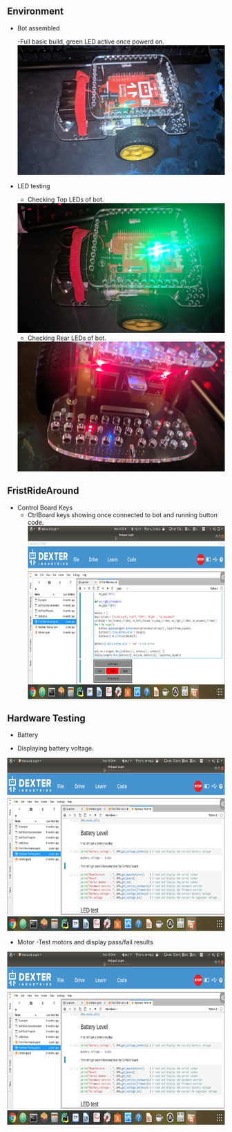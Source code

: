  ## Environment 
 * Bot assembled
 
   -Full basic build, green LED active once powerd on.
   <img src="https://github.com/GWoodz/CSC-4120-6120-INTRODUCTION-TO-ROBOTICS/blob/master/ModuleOne/Photos/PowerLightOn.jpg" width="500" height="300">
   
   
 * LED testing
 
   - Checking Top LEDs of bot. 
   <img src="https://github.com/GWoodz/CSC-4120-6120-INTRODUCTION-TO-ROBOTICS/blob/master/ModuleOne/Photos/TopLED.jpg" width="500" height="300">
   
   - Checking Rear LEDs of bot. 
   <img src="https://github.com/GWoodz/CSC-4120-6120-INTRODUCTION-TO-ROBOTICS/blob/master/ModuleOne/Photos/RearLED.jpg" width="500" height="300">



## FristRideAround

  * Control Board Keys
    - CtrlBoard keys showing once connected to bot and running button code. <img src="https://github.com/GWoodz/CSC-4120-6120-INTRODUCTION-TO-ROBOTICS/blob/master/ModuleOne/Photos/Exercise3ControlKeys.png" width="800" height="400">
    
    
## Hardware Testing

 * Battery
  - Displaying battery voltage.
   <img src="https://github.com/GWoodz/CSC-4120-6120-INTRODUCTION-TO-ROBOTICS/blob/master/ModuleOne/Photos/BatteryLevel.png" width="800" height="400">
   
 * Motor
  -Test motors and display pass/fail results
  <img src="https://github.com/GWoodz/CSC-4120-6120-INTRODUCTION-TO-ROBOTICS/blob/master/ModuleOne/Photos/BatteryLevel.png" width="800" height="400">
